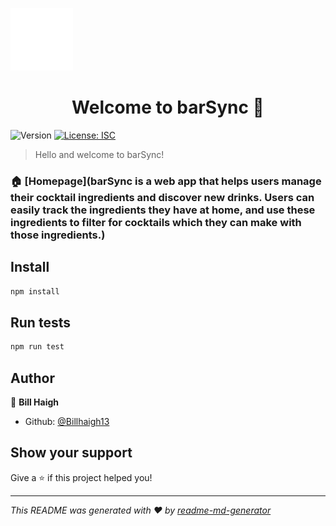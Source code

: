 <img src="/client/src/assets/barSync_logo.svg" style="height:100px;"/><h1 align="center">Welcome to barSync 👋</h1>

<p>
  <img alt="Version" src="https://img.shields.io/badge/version-1.0.0-blue.svg?cacheSeconds=2592000" />
  <a href="#" target="_blank">
    <img alt="License: ISC" src="https://img.shields.io/badge/License-ISC-yellow.svg" />
  </a>
</p>

> Hello and welcome to barSync!

### 🏠 [Homepage](barSync is a web app that helps users manage their cocktail ingredients and discover new drinks. Users can easily track the ingredients they have at home, and use these ingredients to filter for cocktails which they can make with those ingredients.)

## Install

```sh
npm install
```

## Run tests

```sh
npm run test
```

## Author

👤 **Bill Haigh**

- Github: [@Billhaigh13](https://github.com/Billhaigh13)

## Show your support

Give a ⭐️ if this project helped you!

---

_This README was generated with ❤️ by [readme-md-generator](https://github.com/kefranabg/readme-md-generator)_
